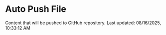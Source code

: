# Auto Push File

Content that will be pushed to GitHub repository.
Last updated: 08/16/2025, 10:33:12 AM